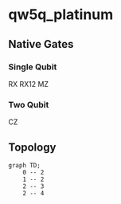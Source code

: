 # qw5q_platinum

## Native Gates
### Single Qubit
RX  RX12  MZ
### Two Qubit
CZ
## Topology

```mermaid
graph TD;
    0 -- 2
    1 -- 2
    2 -- 3
    2 -- 4
```
